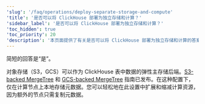 ```yaml
---
'slug': '/faq/operations/deploy-separate-storage-and-compute'
'title': '是否可以将 ClickHouse 部署为独立存储和计算？'
'sidebar_label': '是否可以将 ClickHouse 部署为独立存储和计算？'
'toc_hidden': true
'toc_priority': 20
'description': '本页面提供了有关是否可以将 ClickHouse 部署为独立存储和计算的答案。'
---
```


简短的回答是“是”。

对象存储（S3，GCS）可以作为 ClickHouse 表中数据的弹性主存储后端。[S3-backed MergeTree](/integrations/data-ingestion/s3/index.md) 和 [GCS-backed MergeTree](/integrations/data-ingestion/gcs/index.md) 指南已发布。在这种配置下，仅在计算节点上本地存储元数据。您可以轻松地在此设置中扩展和缩减计算资源，因为额外的节点只需复制元数据。
